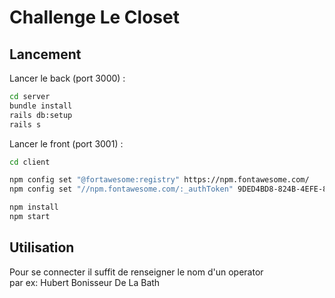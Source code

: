 # Challenge Le Closet

## Lancement

Lancer le back (port 3000) :

```bash
cd server
bundle install
rails db:setup
rails s
```

Lancer le front (port 3001) :


```bash
cd client

npm config set "@fortawesome:registry" https://npm.fontawesome.com/
npm config set "//npm.fontawesome.com/:_authToken" 9DED4BD8-824B-4EFE-8079-0BF0A05E17CB

npm install
npm start
```

## Utilisation

Pour se connecter il suffit de renseigner le nom d'un operator <br>
par ex: Hubert Bonisseur De La Bath
